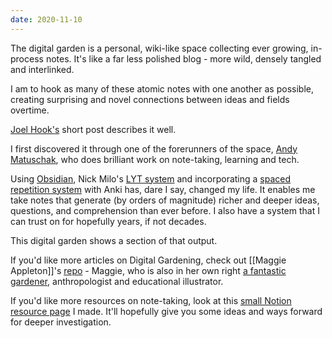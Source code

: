 ```yaml
---
date: 2020-11-10
---
```


The digital garden is a personal, wiki-like space collecting ever growing, in-process notes. It's like a far less polished blog - more wild, densely tangled and interlinked. 

I am to hook as many of these atomic notes with one another as possible, creating surprising and novel connections between ideas and fields overtime.

[Joel Hook's](https://joelhooks.com/digital-garden) short post describes it well. 

I first discovered it through one of the forerunners of the space, [Andy Matuschak](https://notes.andymatuschak.org/), who does brilliant work on note-taking, learning and tech. 

Using [Obsidian](https://obsidian.md/), Nick Milo's [LYT system](https://publish.obsidian.md/lyt-kit/_START+HERE) and incorporating a [spaced repetition system](http://augmentingcognition.com/ltm.html) with Anki has, dare I say, changed my life. It enables me take notes that generate (by orders of magnitude) richer and deeper ideas, questions, and comprehension than ever before. I also have a system that I can trust on for hopefully years, if not decades.

This digital garden shows a section of that output.

If you'd like more articles on Digital Gardening, check out [[Maggie Appleton]]'s [repo](https://github.com/MaggieAppleton/digital-gardeners) - Maggie, who is also in her own right [a fantastic gardener](https://maggieappleton.com/), anthropologist and educational illustrator.

If you'd like more resources on note-taking, look at this [small Notion resource page](https://www.notion.so/Research-Note-Taking-b3a8299501ef43cb958cd9c69809bb93) I made. It'll hopefully give you some ideas and ways forward for deeper investigation.